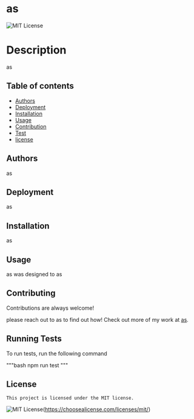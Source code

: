 # as
  ![MIT License](https://img.shields.io/badge/License-MIT-green.svg)
  # Description

  as

  ## Table of contents
  - [Authors](#Authors)
  - [Deployment](#Deployment)
  - [Installation](#Installation)
  - [Usage](#Usage)
  - [Contribution](#Contribution)
  - [Test](#Test)
  - [license](#license)

  ## Authors

  as

  ## Deployment

  as

  ## Installation

  as

  ## Usage

  as was designed to as

  ## Contributing

  Contributions are always welcome!

  please reach out to as to find out how! Check out more of my work at [as](https://github.com/as/).

  ## Running Tests

  To run tests, run the following command

  """bash
    npm run test
  """
 ## License

    This project is licensed under the MIT license.
 ![MIT License](https://img.shields.io/badge/License-MIT-green.svg)(https://choosealicense.com/licenses/mit/)


